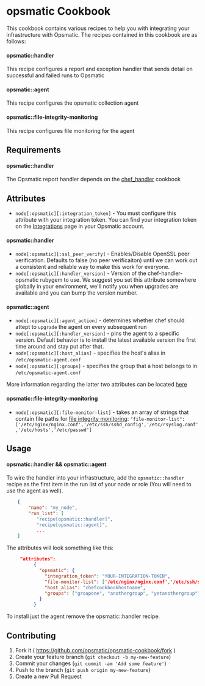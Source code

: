 opsmatic Cookbook
======================
This cookbook contains various recipes to help you with integrating your infrastructure with Opsmatic. The recipes
contained in this cookbook are as follows:

#### opsmatic::handler

This recipe configures a report and exception handler that sends detail on successful and failed runs to Opsmatic

#### opsmatic::agent

This recipe configures the opsmatic collection agent

#### opsmatic::file-integrity-monitoring

This recipe configures file monitoring for the agent



Requirements
------------
#### opsmatic::handler

The Opsmatic report handler depends on the [chef_handler](https://github.com/opscode-cookbooks/chef_handler) cookbook

Attributes
----------

* `node[:opsmatic][:integration_token]` - You must configure this attribute with your integration token. You can find your
integration token on the [Integrations](https://opsmatic.com/app/integrations) page in your Opsmatic account.

#### opsmatic::handler

* `node[:opsmatic][:ssl_peer_verify]` - Enables/Disable OpenSSL peer verification. Defaults to false (no peer verificaiton) until we can work out a consistent and reliable way to make this work for everyone.
* `node[:opsmatic][:handler_version]` - Version of the chef-handler-opsmatic rubygem to use. We suggest you set this attribute somewhere globally in your environment, we'll notify you when upgrades are available
and you can bump the version number.

#### opsmatic::agent

* `node[:opsmatic][:agent_action]` - determines whether chef should attept to
`upgrade` the agent on every subsequent run
* `node[:opsmatic][:handler_version]` - pins the agent to a specific version.
Default behavior is to install the latest available version the first time
around and stay put after that.
* `node[:opsmatic][:host_alias]` - specifies the host's alias in `/etc/opsmatic-agent.conf`
* `node[:opsmatic][:groups]` - specifies the group that a host belongs to in `/etc/opsmatic-agent.conf`

More information regarding the latter two attributes can be located [here](https://opsmatic.com/app/docs/agent-configuration)

#### opsmatic::file-integrity-monitoring

* `node[:opsmatic][:file-monitor-list]` - takes an array of strings that contain file paths for [file integrity monitoring](https://opsmatic.com/app/docs/file-integrity-monitoring):
`"file-monitor-list": ['/etc/nginx/nginx.conf','/etc/ssh/sshd_config','/etc/rsyslog.conf','/etc/hosts','/etc/passwd']`


Usage
-----
#### opsmatic::handler && opsmatic::agent

To wire the handler into your infrastructure, add the `opsmatic::handler` recipe as the first item in the run list
of your node or role (You will need to use the agent as well).

```json
    {
        "name": "my_node",
        "run_list": [
           "recipe[opsmatic::handler]",
           "recipe[opsmatic::agent]",
           ...
    ]
``` 
The attributes will look something like this:   

```json
     "attributes":
          {
            "opsmatic": {
              "integration_token": "YOUR-INTEGRATION-TOKEN",
              "file-monitor-list": ['/etc/nginx/nginx.conf','/etc/ssh/sshd_config','/etc/rsyslog.conf','/etc/hosts','/etc/passwd'],
              "host_alias": "chefcookbookhostname",
              "groups": ["groupone", "anothergroup", "yetanothergroup"]
            }
          }
```

To install just the agent remove the opsmatic::handler recipe.


Contributing
------------
1. Fork it ( https://github.com/opsmatic/opsmatic-cookbook/fork )
2. Create your feature branch (`git checkout -b my-new-feature`)
3. Commit your changes (`git commit -am 'Add some feature'`)
4. Push to the branch (`git push origin my-new-feature`)
5. Create a new Pull Request
